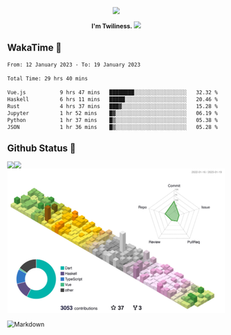 <div align="center">
<img src="https://images.weserv.nl/?url=avatars.githubusercontent.com/u/10475770?v=4&h=360&w=360&fit=cover&mask=circle&maxage=7d"/>
</div>

<div align="center">

**I'm Twiliness.** <a href="https://github.com/DarkHighness"><img src="https://media.giphy.com/media/hvRJCLFzcasrR4ia7z/giphy.gif" width="5%"></a>

</div>

## WakaTime 🧐

<!--START_SECTION:waka-->

```text
From: 12 January 2023 - To: 19 January 2023

Total Time: 29 hrs 40 mins

Vue.js           9 hrs 47 mins   ████████░░░░░░░░░░░░░░░░░   32.32 %
Haskell          6 hrs 11 mins   █████░░░░░░░░░░░░░░░░░░░░   20.46 %
Rust             4 hrs 37 mins   ███▓░░░░░░░░░░░░░░░░░░░░░   15.28 %
Jupyter          1 hr 52 mins    █▓░░░░░░░░░░░░░░░░░░░░░░░   06.19 %
Python           1 hr 37 mins    █▒░░░░░░░░░░░░░░░░░░░░░░░   05.38 %
JSON             1 hr 36 mins    █▒░░░░░░░░░░░░░░░░░░░░░░░   05.28 %
```

<!--END_SECTION:waka-->

## Github Status 🥰

<div> 
	<a href="https://github.com/DarkHighness">
		<img align="left" src="https://github-readme-stats-woad-zeta-10.vercel.app/api?username=DarkHighness&show_icons=true&icon_color=805AD5&text_color=718096&bg_color=ffffff&hide_border=true&count_private=true" />
	</a>
	<a href="https://github.com/DarkHighness">
		<img align="left" src="https://github-readme-stats-woad-zeta-10.vercel.app/api/top-langs/?username=DarkHighness&show_icons=true&icon_color=805AD5&text_color=718096&bg_color=ffffff&hide_border=true&count_private=true">
	</a>
</div>

![3D-Profile](https://raw.githubusercontent.com/DarkHighness/DarkHighness/master/profile-3d-contrib/profile-south-season-animate.svg)



 ![Markdown](https://img.shields.io/badge/markdown%20💘-%23000000.svg?style=for-the-badge&logo=markdown&logoColor=white)
